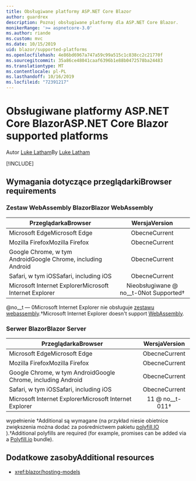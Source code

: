 ```yaml
---
title: Obsługiwane platformy ASP.NET Core Blazor
author: guardrex
description: Poznaj obsługiwane platformy dla ASP.NET Core Blazor.
monikerRange: '>= aspnetcore-3.0'
ms.author: riande
ms.custom: mvc
ms.date: 10/15/2019
uid: blazor/supported-platforms
ms.openlocfilehash: 4e86bd6967a747a59c99a515c1c838cc2c21770f
ms.sourcegitcommit: 35a86ce48041caaf6396b1e88b0472578ba24483
ms.translationtype: MT
ms.contentlocale: pl-PL
ms.lasthandoff: 10/16/2019
ms.locfileid: "72391217"
---
```

# <a name="aspnet-core-blazor-supported-platforms"></a><span data-ttu-id="a2208-103">Obsługiwane platformy ASP.NET Core Blazor</span><span class="sxs-lookup"><span data-stu-id="a2208-103">ASP.NET Core Blazor supported platforms</span></span>

<span data-ttu-id="a2208-104">Autor [Luke Latham](https://github.com/guardrex)</span><span class="sxs-lookup"><span data-stu-id="a2208-104">By [Luke Latham](https://github.com/guardrex)</span></span>

[!INCLUDE[](~/includes/blazorwasm-preview-notice.md)]

## <a name="browser-requirements"></a><span data-ttu-id="a2208-105">Wymagania dotyczące przeglądarki</span><span class="sxs-lookup"><span data-stu-id="a2208-105">Browser requirements</span></span>

### <a name="blazor-webassembly"></a><span data-ttu-id="a2208-106">Zestaw WebAssembly Blazor</span><span class="sxs-lookup"><span data-stu-id="a2208-106">Blazor WebAssembly</span></span>

| <span data-ttu-id="a2208-107">Przeglądarka</span><span class="sxs-lookup"><span data-stu-id="a2208-107">Browser</span></span>                          | <span data-ttu-id="a2208-108">Wersja</span><span class="sxs-lookup"><span data-stu-id="a2208-108">Version</span></span>               |
| -------------------------------- | :-------------------: |
| <span data-ttu-id="a2208-109">Microsoft Edge</span><span class="sxs-lookup"><span data-stu-id="a2208-109">Microsoft Edge</span></span>                   | <span data-ttu-id="a2208-110">Obecne</span><span class="sxs-lookup"><span data-stu-id="a2208-110">Current</span></span>               |
| <span data-ttu-id="a2208-111">Mozilla Firefox</span><span class="sxs-lookup"><span data-stu-id="a2208-111">Mozilla Firefox</span></span>                  | <span data-ttu-id="a2208-112">Obecne</span><span class="sxs-lookup"><span data-stu-id="a2208-112">Current</span></span>               |
| <span data-ttu-id="a2208-113">Google Chrome, w tym Android</span><span class="sxs-lookup"><span data-stu-id="a2208-113">Google Chrome, including Android</span></span> | <span data-ttu-id="a2208-114">Obecne</span><span class="sxs-lookup"><span data-stu-id="a2208-114">Current</span></span>               |
| <span data-ttu-id="a2208-115">Safari, w tym iOS</span><span class="sxs-lookup"><span data-stu-id="a2208-115">Safari, including iOS</span></span>            | <span data-ttu-id="a2208-116">Obecne</span><span class="sxs-lookup"><span data-stu-id="a2208-116">Current</span></span>               |
| <span data-ttu-id="a2208-117">Microsoft Internet Explorer</span><span class="sxs-lookup"><span data-stu-id="a2208-117">Microsoft Internet Explorer</span></span>      | <span data-ttu-id="a2208-118">Nieobsługiwane @ no__t-0</span><span class="sxs-lookup"><span data-stu-id="a2208-118">Not Supported&dagger;</span></span> |

<span data-ttu-id="a2208-119">@no__t — 0Microsoft Internet Explorer nie obsługuje [zestawu webassembly](https://webassembly.org).</span><span class="sxs-lookup"><span data-stu-id="a2208-119">&dagger;Microsoft Internet Explorer doesn't support [WebAssembly](https://webassembly.org).</span></span>

### <a name="blazor-server"></a><span data-ttu-id="a2208-120">Serwer Blazor</span><span class="sxs-lookup"><span data-stu-id="a2208-120">Blazor Server</span></span>

| <span data-ttu-id="a2208-121">Przeglądarka</span><span class="sxs-lookup"><span data-stu-id="a2208-121">Browser</span></span>                          | <span data-ttu-id="a2208-122">Wersja</span><span class="sxs-lookup"><span data-stu-id="a2208-122">Version</span></span>    |
| -------------------------------- | :--------: |
| <span data-ttu-id="a2208-123">Microsoft Edge</span><span class="sxs-lookup"><span data-stu-id="a2208-123">Microsoft Edge</span></span>                   | <span data-ttu-id="a2208-124">Obecne</span><span class="sxs-lookup"><span data-stu-id="a2208-124">Current</span></span>    |
| <span data-ttu-id="a2208-125">Mozilla Firefox</span><span class="sxs-lookup"><span data-stu-id="a2208-125">Mozilla Firefox</span></span>                  | <span data-ttu-id="a2208-126">Obecne</span><span class="sxs-lookup"><span data-stu-id="a2208-126">Current</span></span>    |
| <span data-ttu-id="a2208-127">Google Chrome, w tym Android</span><span class="sxs-lookup"><span data-stu-id="a2208-127">Google Chrome, including Android</span></span> | <span data-ttu-id="a2208-128">Obecne</span><span class="sxs-lookup"><span data-stu-id="a2208-128">Current</span></span>    |
| <span data-ttu-id="a2208-129">Safari, w tym iOS</span><span class="sxs-lookup"><span data-stu-id="a2208-129">Safari, including iOS</span></span>            | <span data-ttu-id="a2208-130">Obecne</span><span class="sxs-lookup"><span data-stu-id="a2208-130">Current</span></span>    |
| <span data-ttu-id="a2208-131">Microsoft Internet Explorer</span><span class="sxs-lookup"><span data-stu-id="a2208-131">Microsoft Internet Explorer</span></span>      | <span data-ttu-id="a2208-132">11 @ no__t-0</span><span class="sxs-lookup"><span data-stu-id="a2208-132">11&dagger;</span></span> |

<span data-ttu-id="a2208-133">wypełnienie &dagger;Additional są wymagane (na przykład niesie obietnice zwiększenia można dodać za pośrednictwem pakietu [polyfill.IO](https://polyfill.io/v3/) ).</span><span class="sxs-lookup"><span data-stu-id="a2208-133">&dagger;Additional polyfills are required (for example, promises can be added via a [Polyfill.io](https://polyfill.io/v3/) bundle).</span></span>

## <a name="additional-resources"></a><span data-ttu-id="a2208-134">Dodatkowe zasoby</span><span class="sxs-lookup"><span data-stu-id="a2208-134">Additional resources</span></span>

* <xref:blazor/hosting-models>
